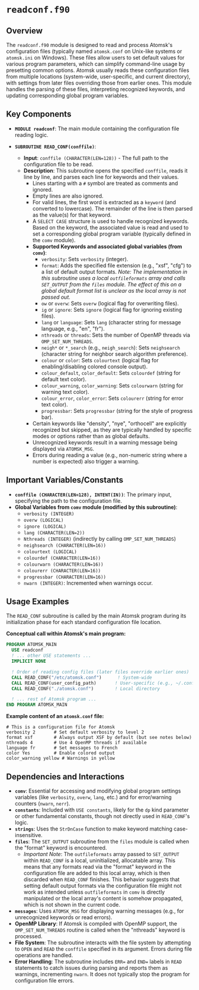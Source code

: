 # `readconf.f90`

## Overview

The `readconf.f90` module is designed to read and process Atomsk's configuration files (typically named `atomsk.conf` on Unix-like systems or `atomsk.ini` on Windows). These files allow users to set default values for various program parameters, which can simplify command-line usage by presetting common options. Atomsk usually reads these configuration files from multiple locations (system-wide, user-specific, and current directory), with settings from later files overriding those from earlier ones. This module handles the parsing of these files, interpreting recognized keywords, and updating corresponding global program variables.

## Key Components

- **`MODULE readconf`**: The main module containing the configuration file reading logic.

- **`SUBROUTINE READ_CONF(conffile)`**:
    - **Input**: `conffile (CHARACTER(LEN=128))` - The full path to the configuration file to be read.
    - **Description**: This subroutine opens the specified `conffile`, reads it line by line, and parses each line for keywords and their values.
        - Lines starting with a `#` symbol are treated as comments and ignored.
        - Empty lines are also ignored.
        - For valid lines, the first word is extracted as a `keyword` (and converted to lowercase). The remainder of the line is then parsed as the value(s) for that keyword.
        - A `SELECT CASE` structure is used to handle recognized keywords. Based on the keyword, the associated value is read and used to set a corresponding global program variable (typically defined in the `comv` module).
        - **Supported Keywords and associated global variables (from `comv`)**:
            - `verbosity`: Sets `verbosity` (integer).
            - `format`: Adds the specified file extension (e.g., "xsf", "cfg") to a list of default output formats. *Note: The implementation in this subroutine uses a local `outfileformats` array and calls `SET_OUTPUT` from the `files` module. The effect of this on a global default format list is unclear as the local array is not passed out.*
            - `ow` or `overw`: Sets `overw` (logical flag for overwriting files).
            - `ig` or `ignore`: Sets `ignore` (logical flag for ignoring existing files).
            - `lang` or `language`: Sets `lang` (character string for message language, e.g., "en", "fr").
            - `nthreads` or `threads`: Sets the number of OpenMP threads via `OMP_SET_NUM_THREADS`.
            - `neigh*` or `*_search` (e.g., `neigh_search`): Sets `neighsearch` (character string for neighbor search algorithm preference).
            - `colour` or `color`: Sets `colourtext` (logical flag for enabling/disabling colored console output).
            - `colour_default`, `color_default`: Sets `colourdef` (string for default text color).
            - `colour_warning`, `color_warning`: Sets `colourwarn` (string for warning text color).
            - `colour_error`, `color_error`: Sets `colourerr` (string for error text color).
            - `progressbar`: Sets `progressbar` (string for the style of progress bar).
        - Certain keywords like "density", "nye", "orthocell" are explicitly recognized but skipped, as they are typically handled by specific modes or options rather than as global defaults.
        - Unrecognized keywords result in a warning message being displayed via `ATOMSK_MSG`.
        - Errors during reading a value (e.g., non-numeric string where a number is expected) also trigger a warning.

## Important Variables/Constants

- **`conffile (CHARACTER(LEN=128), INTENT(IN))`**: The primary input, specifying the path to the configuration file.
- **Global Variables from `comv` module (modified by this subroutine)**:
    - `verbosity (INTEGER)`
    - `overw (LOGICAL)`
    - `ignore (LOGICAL)`
    - `lang (CHARACTER(LEN=2))`
    - `Nthreads (INTEGER)` (indirectly by calling `OMP_SET_NUM_THREADS`)
    - `neighsearch (CHARACTER(LEN=16))`
    - `colourtext (LOGICAL)`
    - `colourdef (CHARACTER(LEN=16))`
    - `colourwarn (CHARACTER(LEN=16))`
    - `colourerr (CHARACTER(LEN=16))`
    - `progressbar (CHARACTER(LEN=16))`
    - `nwarn (INTEGER)`: Incremented when warnings occur.

## Usage Examples

The `READ_CONF` subroutine is called by the main Atomsk program during its initialization phase for each standard configuration file location.

**Conceptual call within Atomsk's main program:**
```fortran
PROGRAM ATOMSK_MAIN
  USE readconf
  ! ... other USE statements ...
  IMPLICIT NONE

  ! Order of reading config files (later files override earlier ones)
  CALL READ_CONF("/etc/atomsk.conf")      ! System-wide
  CALL READ_CONF(user_config_path)       ! User-specific (e.g., ~/.config/atomsk.conf)
  CALL READ_CONF("./atomsk.conf")        ! Local directory

  ! ... rest of Atomsk program ...
END PROGRAM ATOMSK_MAIN
```

**Example content of an `atomsk.conf` file:**
```
# This is a configuration file for Atomsk
verbosity 2       # Set default verbosity to level 2
format xsf        # Always output XSF by default (but see notes below)
nthreads 4        # Use 4 OpenMP threads if available
language fr       # Set messages to French
color Yes         # Enable colored output
color_warning yellow # Warnings in yellow
```

## Dependencies and Interactions

- **`comv`**: Essential for accessing and modifying global program settings variables (like `verbosity`, `overw`, `lang`, etc.) and for error/warning counters (`nwarn`, `nerr`).
- **`constants`**: Included with `USE constants`, likely for the `dp` kind parameter or other fundamental constants, though not directly used in `READ_CONF`'s logic.
- **`strings`**: Uses the `StrDnCase` function to make keyword matching case-insensitive.
- **`files`**: The `SET_OUTPUT` subroutine from the `files` module is called when the "format" keyword is encountered.
    - *Important Note*: The `outfileformats` array passed to `SET_OUTPUT` within `READ_CONF` is a local, uninitialized, allocatable array. This means that any formats read via the "format" keyword in the configuration file are added to this local array, which is then discarded when `READ_CONF` finishes. This behavior suggests that setting default output formats via the configuration file might not work as intended unless `outfileformats` in `comv` is directly manipulated or the local array's content is somehow propagated, which is not shown in the current code.
- **`messages`**: Uses `ATOMSK_MSG` for displaying warning messages (e.g., for unrecognized keywords or read errors).
- **OpenMP Library**: If Atomsk is compiled with OpenMP support, the `OMP_SET_NUM_THREADS` routine is called when the "nthreads" keyword is processed.
- **File System**: The subroutine interacts with the file system by attempting to `OPEN` and `READ` the `conffile` specified in its argument. Errors during file operations are handled.
- **Error Handling**: The subroutine includes `ERR=` and `END=` labels in `READ` statements to catch issues during parsing and reports them as warnings, incrementing `nwarn`. It does not typically stop the program for configuration file errors.
